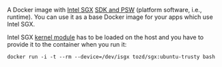 A Docker image with [Intel SGX](https://software.intel.com/en-us/sgx) [SDK and
PSW](https://github.com/01org/linux-sgx) (platform software, i.e., runtime).
You can use it as a base Docker image for your apps which use Intel SGX.

Intel SGX [kernel module](https://github.com/01org/linux-sgx-driver) has to be loaded on the
host and you have to provide it to the container when you run it:

```
docker run -i -t --rm --device=/dev/isgx tozd/sgx:ubuntu-trusty bash
```
